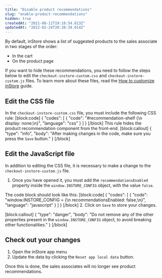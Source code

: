 ```yaml
---
title: "Disable product recommendations"
slug: "enable-product-recommendations"
hidden: true
createdAt: "2021-08-11T19:18:54.813Z"
updatedAt: "2022-02-24T20:38:39.014Z"
---
```

By default, inStore shows a list of suggested products to the sales associate in two stages of the order:

- In the cart
- On the product page

If you want to hide these recommendations, you need to follow the steps below to edit the `checkout-instore-custom.css` and `checkout-instore-custom.js` files. To learn more about these files, read the [How to customize inStore](https://developers.vtex.com/vtex-rest-api/docs/how-to-customize-instore) guide.

## Edit the CSS file

In the `checkout-instore-custom.css` file, you must include the following CSS rule:
[block:code]
{
  "codes": [
    {
      "code": "#recommendation-shelf {\n  display: none;\n}",
      "language": "css"
    }
  ]
}
[/block]
This rule hides the product recommendation component from the front-end.
[block:callout]
{
  "type": "info",
  "body": "After making changes in the code, make sure you press the `Save` button."
}
[/block]

## Edit the JavaScript file

In addition to editing the CSS file, it is necessary to make a change to the `checkout-instore-custom.js` file.

1. Once you have opened it, you must add the `recommendationsEnabled` property inside the `window.INSTORE_CONFIG` object, with the value `false`.

The code block should look like this:
[block:code]
{
  "codes": [
    {
      "code": "window.INSTORE_CONFIG = {\n  recommendationsEnabled: false,\n}",
      "language": "javascript"
    }
  ]
}
[/block]
2. Click on `Save` to store your changes.

[block:callout]
{
  "type": "danger",
  "body": "Do not remove any of the other properties present in the `window.INSTORE_CONFIG` object, to avoid breaking other functionalities."
}
[/block]

## Check out your changes

1. Open the inStore app menu
2. Update the data by clicking the `Reset app local data` button.

Once this is done, the sales associates will no longer see product recommendations.
